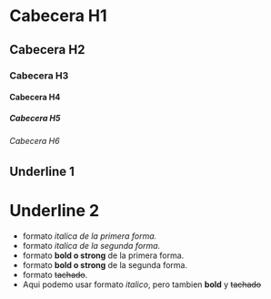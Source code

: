 # Cabecera H1
## Cabecera H2
### Cabecera H3
#### Cabecera H4
##### Cabecera H5
###### Cabecera H6

Underline 1
-----------

Underline 2
===========

- formato *italica de la primera forma.*
- formato _italica de la segunda forma._
- formato **bold o strong** de la primera forma.
- formato __bold o strong__ de la segunda forma.
- formato ~~tachado~~.
- Aqui podemo usar formato *italico*, pero tambien **bold** y ~~tachado~~